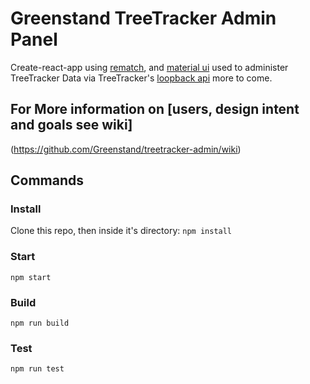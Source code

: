 # Greenstand TreeTracker Admin Panel
Create-react-app using [rematch](http://rematch.gitbooks.io/), and [material ui](https://material-ui.com/) used to administer TreeTracker Data via TreeTracker's [loopback api](http://dev.treetracker.org/api/admin/explorer/#!/Tree) more to come.

## For More information on [users, design intent and goals see wiki]
(https://github.com/Greenstand/treetracker-admin/wiki)

## Commands

### Install
Clone this repo, then inside it's directory:
`npm install`


### Start
`npm start`


### Build
`npm run build`


### Test

`npm run test`

